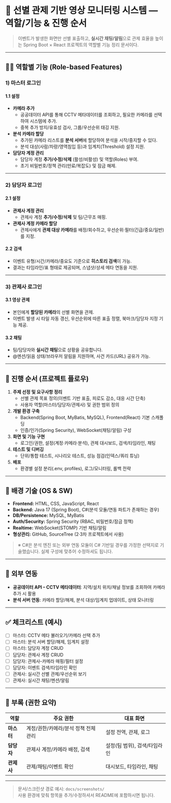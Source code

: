 # 🎥 선별 관제 기반 **영상 모니터링 시스템** — 역할/기능 & 진행 순서

> 이벤트가 발생한 화면만 선별 표출하고, **실시간 채팅/알림**으로 관제 효율을 높이는 Spring Boot × React 프로젝트의 역할별 기능 정리 문서이다.

---

## 🧑‍💼 역할별 기능 (Role-based Features)

### 1) **마스터 로그인**
#### 1.1 설정
- **카메라 추가**
  - 공공데이터 API를 통해 CCTV 메타데이터를 조회하고, 필요한 카메라를 선택하여 시스템에 추가.
  - 중복 추가 방지/유효성 검사, 그룹/우선순위 태깅 지원.
- **분석 카메라 할당**
  - 추가된 카메라 리스트를 **분석 서버**에 할당하여 분석을 시작/중지할 수 있다.
  - 분석 대상(사람/차량/영역침입 등)과 임계치(Threshold) 설정 지원.
- **담당자 계정 관리**
  - 담당자 계정 **추가/수정/삭제** (활성/비활성) 및 역할(Roles) 부여.
  - 초기 비밀번호/정책 관리(만료/복잡도) 및 잠금 해제.

---

### 2) **담당자 로그인**
#### 2.1 설정
- **관제사 계정 관리**
  - 관제사 계정 **추가/수정/삭제** 및 팀/근무조 매핑.
- **관제사 계정 카메라 할당**
  - 관제사에게 **관제 대상 카메라**를 배정/회수하고, 우선순위·필터(긴급/중요/일반)를 지정.

#### 2.2 검색
- 이벤트 유형/시간/카메라/중요도 기준으로 **히스토리 검색**이 가능.
- 결과는 타임라인/표 형태로 제공되며, 스냅샷/상세 메타 연동을 지원.

---

### 3) **관제사 로그인**
#### 3.1 영상 관제
- 본인에게 **할당된 카메라**의 선별 화면을 관제.
- 이벤트 발생 시 타일 자동 갱신, 우선순위에 따른 표출 정렬, 북마크/담당자 지정 기능 제공.

#### 3.2 채팅
- 팀/담당자와 **실시간 채팅**으로 상황을 공유합니다.
- @멘션/읽음 상태/브라우저 알림을 지원하며, 사건 카드(URL) 공유가 가능.

---

## 🧭 진행 순서 (프로젝트 플로우)
1. **주제 선정 및 요구사항 정리**  
   - 선별 관제 목표 정의(이벤트 기반 표출, 피로도 감소, 대응 시간 단축)  
   - 사용자 역할(마스터/담당자/관제사) 및 권한 범위 정의
2. **개발 환경 구축**  
   - Backend(Spring Boot, MyBatis, MySQL), Frontend(React) 기본 스캐폴딩  
   - 인증/인가(Spring Security), WebSocket(채팅/알림) 구성
3. **화면 및 기능 구현**  
   - 로그인/권한, 설정(계정·카메라·분석), 관제 대시보드, 검색/타임라인, 채팅
4. **테스트 및 디버깅**  
   - 단위/통합 테스트, 시나리오 테스트, 성능 점검(인덱스/쿼리 튜닝)
5. **배포**  
   - 환경별 설정 분리(.env, profiles), 로그/모니터링, 롤백 전략

---

## 🧰 배경 기술 (OS & SW)
- **Frontend:** HTML, CSS, JavaScript, React  
- **Backend:** Java 17 (Spring Boot), C#(분석 모듈/연동 파트가 존재하는 경우)  
- **DB/Persistence:** MySQL, MyBatis  
- **Auth/Security:** Spring Security (RBAC, 비밀번호/잠금 정책)  
- **Realtime:** WebSocket(STOMP) 기반 채팅/알림  
- **형상관리:** GitHub, SourceTree (2·3차 프로젝트에서 사용)

> ※ C#은 분석 엔진 또는 외부 연동 모듈이 C# 기반일 경우를 가정한 선택지로 기술했습니다. 실제 구성에 맞추어 수정하셔도 됩니다.

---

## 🔌 외부 연동
- **공공데이터 API – CCTV 메타데이터**: 지역/설치 위치/채널 정보를 조회하여 카메라 추가 시 활용  
- **분석 서버 연동**: 카메라 할당/해제, 분석 대상/임계치 업데이트, 상태 모니터링

---

## ✅ 체크리스트 (예시)
- [ ] 마스터: CCTV 메타 불러오기/카메라 선택 추가
- [ ] 마스터: 분석 서버 할당/해제, 임계치 설정
- [ ] 마스터: 담당자 계정 CRUD
- [ ] 담당자: 관제사 계정 CRUD
- [ ] 담당자: 관제사-카메라 매핑/필터 설정
- [ ] 담당자: 이벤트 검색/타임라인 확인
- [ ] 관제사: 실시간 선별 관제/우선순위 보기
- [ ] 관제사: 실시간 채팅/멘션/알림

---

## 📎 부록 (권한 요약)
| 역할 | 주요 권한 | 대표 화면 |
|---|---|---|
| **마스터** | 계정/권한/카메라/분석 정책 전체 관리 | 설정 전역, 관제, 로그 |
| **담당자** | 관제사 계정/카메라 배정, 검색 | 설정(팀 범위), 검색/타임라인 |
| **관제사** | 관제/채팅/이벤트 확인 | 대시보드, 타임라인, 채팅 |

---

> 문서/스크린샷 경로 예시: `docs/screenshots/`  
> 사용 환경에 맞춰 항목을 추가/수정하셔서 README에 포함하시면 됩니다.
